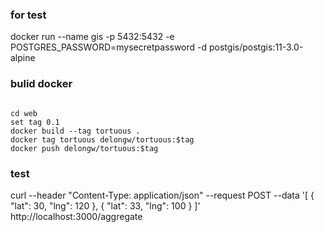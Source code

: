 ### for test

docker run --name gis -p 5432:5432 -e POSTGRES_PASSWORD=mysecretpassword -d postgis/postgis:11-3.0-alpine

### bulid docker

```shell

cd web
set tag 0.1
docker build --tag tortuous .
docker tag tortuous delongw/tortuous:$tag
docker push delongw/tortuous:$tag

```

### test

curl --header "Content-Type: application/json" --request POST --data '[ { "lat": 30, "lng": 120 }, { "lat": 33, "lng": 100 } ]' http://localhost:3000/aggregate
